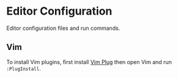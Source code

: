 # Editor Configuration

Editor configuration files and run commands.

## Vim
To install Vim plugins, first install [Vim Plug](https://github.com/junegunn/vim-plug/) then open Vim and run `:PlugInstall`.
